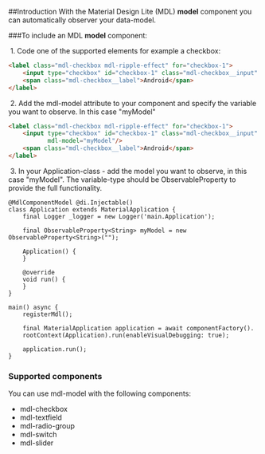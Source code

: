 ##Introduction
With the Material Design Lite (MDL) **model** component you can automatically observer your data-model.

###To include an MDL **model** component:

&nbsp;1. Code one of the supported elements for example a checkbox:

```html
<label class="mdl-checkbox mdl-ripple-effect" for="checkbox-1">
    <input type="checkbox" id="checkbox-1" class="mdl-checkbox__input" value="android"/>
    <span class="mdl-checkbox__label">Android</span>
</label>
```

&nbsp;2. Add the mdl-model attribute to your component and specify the variable you want to observe. In this
case "myModel"

```html
<label class="mdl-checkbox mdl-ripple-effect" for="checkbox-1">
    <input type="checkbox" id="checkbox-1" class="mdl-checkbox__input" value="android"
           mdl-model="myModel"/>
    <span class="mdl-checkbox__label">Android</span>
</label>
```

&nbsp;3. In your Application-class - add the model you want to observe, in this case "myModel". The variable-type should be
ObservableProperty to provide the full functionality. 

```dartlang
@MdlComponentModel @di.Injectable()
class Application extends MaterialApplication {
    final Logger _logger = new Logger('main.Application');

    final ObservableProperty<String> myModel = new ObservableProperty<String>("");

    Application() {
    }

    @override
    void run() {
    }
}

main() async {
    registerMdl();

    final MaterialApplication application = await componentFactory().
    rootContext(Application).run(enableVisualDebugging: true);

    application.run();
}
```

### Supported components 
You can use mdl-model with the following components:

- mdl-checkbox
- mdl-textfield
- mdl-radio-group
- mdl-switch
- mdl-slider

